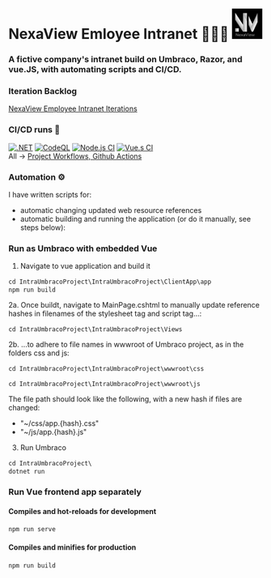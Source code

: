 # NexaView Emloyee Intranet 👥👥💼 <img src="IntraUmbracoProject/IntraUmbracoProject/ClientApp/app/src/assets/nw-logo-dark.png" width="60" height="60" alt="NexaView Logo" >

### A fictive company's intranet build on Umbraco, Razor, and vue.JS, with automating scripts and CI/CD.

### Iteration Backlog
[NexaView Employee Intranet Iterations](https://github.com/users/mariellelilja/projects/12/views/1?pane=info)


### CI/CD runs 🔄
[![.NET](https://github.com/mariellelilja/NexaViewEmloyeeIntranet/actions/workflows/dotnet.yml/badge.svg)](https://github.com/mariellelilja/NexaViewEmloyeeIntranet/actions/workflows/dotnet.yml)
[![CodeQL](https://github.com/mariellelilja/NexaViewEmloyeeIntranet/actions/workflows/codeql.yml/badge.svg)](https://github.com/mariellelilja/NexaViewEmloyeeIntranet/actions/workflows/codeql.yml)
[![Node.js CI](https://github.com/mariellelilja/NexaViewEmloyeeIntranet/actions/workflows/node.js.yml/badge.svg)](https://github.com/mariellelilja/NexaViewEmloyeeIntranet/actions/workflows/node.js.yml)
[![Vue.s CI](https://github.com/mariellelilja/NexaViewEmloyeeIntranet/actions/workflows/custom-vue-ci.yml/badge.svg)](https://github.com/mariellelilja/NexaViewEmloyeeIntranet/actions/workflows/custom-vue-ci.yml)
</br>All -> [Project Workflows, Github Actions](https://github.com/mariellelilja/IntraHub/actions)

### Automation ⚙
I have written scripts for:
- automatic changing updated web resource references
- automatic building and running the application (or do it manually, see steps below):

### Run as Umbraco with embedded Vue
1. Navigate to vue application and build it
```
cd IntraUmbracoProject\IntraUmbracoProject\ClientApp\app
npm run build
```
2a. Once buildt, navigate to MainPage.cshtml to manually update reference hashes in filenames of the stylesheet tag and script tag...:
```
cd IntraUmbracoProject\IntraUmbracoProject\Views
```
2b. ...to adhere to file names in wwwroot of Umbraco project, as in the folders css and js: 
```
cd IntraUmbracoProject\IntraUmbracoProject\wwwroot\css
```
```
cd IntraUmbracoProject\IntraUmbracoProject\wwwroot\js
```
The file path should look like the following, with a new hash if files are changed:
- "~/css/app.{hash}.css"
- "~/js/app.{hash}.js"

3. Run Umbraco
```
cd IntraUmbracoProject\
dotnet run
```

### Run Vue frontend app separately

#### Compiles and hot-reloads for development
```
npm run serve
```

#### Compiles and minifies for production
```
npm run build
```
